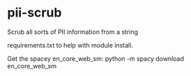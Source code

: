 # pii-scrub
Scrub all sorts of PII information from a string

requirements.txt to help with module install.

Get the spacey en_core_web_sm:
python -m spacy download en_core_web_sm
